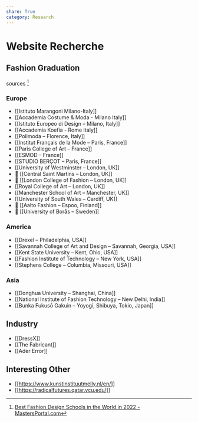 ```yaml
---
share: True
category: Research
---
```

# Website Recherche

## Fashion Graduation
sources [^1]

[^1]: [Best Fashion Design Schools in the World in 2022 - MastersPortal.com](https://www.mastersportal.com/articles/2780/best-fashion-design-schools-in-the-world-in-2022.html)

### Europe
- [[Istituto Marangoni Milano-Italy]]
- [[Accademia Costume & Moda - Milano Italy]]
- [[Istituto Europeo di Design – Milano, Italy]]
- [[Accademia Koefia - Rome Italy]]
- [[Polimoda – Florence, Italy]]
- [[Institut Français de la Mode – Paris, France]]
- [[Paris College of Art – France]]
- [[ESMOD – France]]
- [[STUDIO BERÇOT – Paris, France]]
- [[University of Westminster – London, UK]]
- 🔎 [[Central Saint Martins – London, UK]]
- 🔎 [[London College of Fashion – London, UK]]
- [[Royal College of Art – London, UK]]
- [[Manchester School of Art – Manchester, UK]]
- [[University of South Wales – Cardiff, UK]]
- 🔎 [[Aalto Fashion – Espoo, Finland]]
- 🔎 [[University of Borås – Sweden]]

### America
- [[Drexel – Philadelphia, USA]]
- [[Savannah College of Art and Design – Savannah, Georgia, USA]]
- [[Kent State University – Kent, Ohio, USA]]
- [[Fashion Institute of Technology – New York, USA]]
- [[Stephens College  – Columbia, Missouri, USA]]

### Asia
- [[Donghua University – Shanghai, China]]
- [[National Institute of Fashion Technology – New Delhi, India]]
- [[Bunka Fukusō Gakuin – Yoyogi, Shibuya, Tokio, Japan]]

## Industry
- [[DressX]]
- [[The Fabricant]]
- [[Ader Error]]

## Interesting Other
- [[https://www.kunstinstituutmelly.nl/en/]]
- [[https://radicalfutures.qatar.vcu.edu/]]